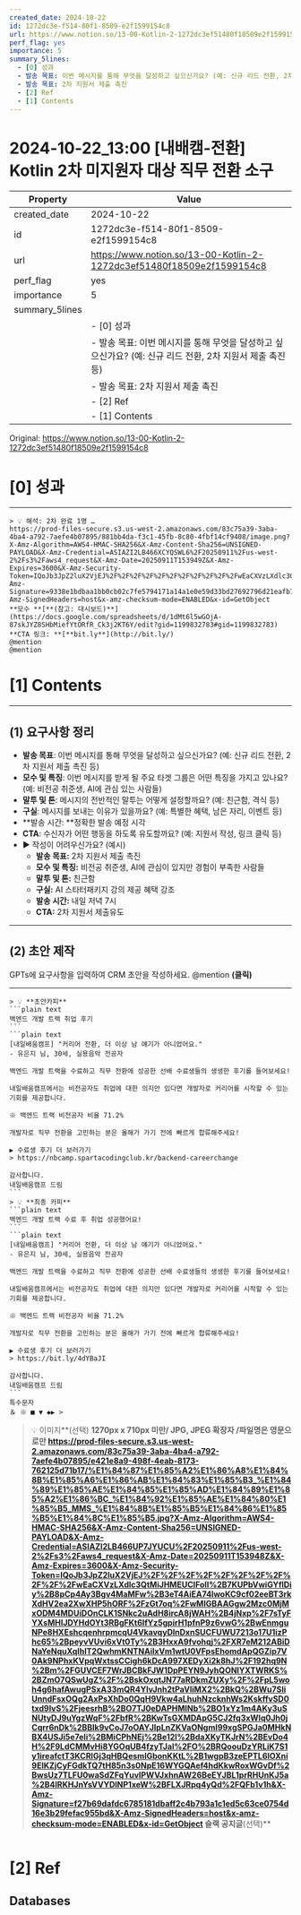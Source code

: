 ```yaml
---
created_date: 2024-10-22
id: 1272dc3e-f514-80f1-8509-e2f1599154c8
url: https://www.notion.so/13-00-Kotlin-2-1272dc3ef51480f18509e2f1599154c8
perf_flag: yes
importance: 5
summary_5lines:
  - [0] 성과
  - 발송 목표: 이번 메시지를 통해 무엇을 달성하고 싶으신가요? (예: 신규 리드 전환, 2차 지원서 제출 촉진 등)
  - 발송 목표: 2차 지원서 제출 촉진
  - [2] Ref
  - [1] Contents
---
```


# 2024-10-22_13:00 [내배캠-전환] Kotlin 2차 미지원자 대상 직무 전환 소구

| Property | Value |
| --- | --- |
| created_date | 2024-10-22 |
| id | 1272dc3e-f514-80f1-8509-e2f1599154c8 |
| url | https://www.notion.so/13-00-Kotlin-2-1272dc3ef51480f18509e2f1599154c8 |
| perf_flag | yes |
| importance | 5 |
| summary_5lines | |
|  | - [0] 성과 |
|  | - 발송 목표: 이번 메시지를 통해 무엇을 달성하고 싶으신가요? (예: 신규 리드 전환, 2차 지원서 제출 촉진 등) |
|  | - 발송 목표: 2차 지원서 제출 촉진 |
|  | - [2] Ref |
|  | - [1] Contents |

Original: https://www.notion.so/13-00-Kotlin-2-1272dc3ef51480f18509e2f1599154c8

# [0] 성과

---
    > 💡 해석: 2차 완료 1명 …
    https://prod-files-secure.s3.us-west-2.amazonaws.com/83c75a39-3aba-4ba4-a792-7aefe4b07895/881bb4da-f3c1-45fb-8c80-4fbf14cf9408/image.png?X-Amz-Algorithm=AWS4-HMAC-SHA256&X-Amz-Content-Sha256=UNSIGNED-PAYLOAD&X-Amz-Credential=ASIAZI2LB466XCYQSWL6%2F20250911%2Fus-west-2%2Fs3%2Faws4_request&X-Amz-Date=20250911T153949Z&X-Amz-Expires=3600&X-Amz-Security-Token=IQoJb3JpZ2luX2VjEJ%2F%2F%2F%2F%2F%2F%2F%2F%2F%2F%2FwEaCXVzLXdlc3QtMiJHMEUCIQDYVeCdctCwN%2FyS31TkD4Ff%2FHAC7jEjfhI20GvA2NtslAIgPFWnm1XfL2YKV2ekapyXJgWyZTcAirI3LgXwG7Xh5fQq%2FwMIGBAAGgw2Mzc0MjMxODM4MDUiDCfpHPytLc0IytsrSSrcA1B7PakWubyrDjMEUhDCeYKsWLgiDriVbBkej7PFTbwnKGQDLUowI%2BrZIB3Llg6ytGcGnQvdWzUyaepXF4nbIP3%2FwnjU92HkQh2zE%2FLIIyUP3OoNWplcWnPWfslEvh%2FJGnsPZqFal92mUsHMhld1nKZUb%2FuJ1M%2BCQbT918Y69yitRxTfEWzlMn1ea7fyib8u8E0uNF4xkcVSxzzNxaaP4KTpvkFK%2F%2FpQ0FwhG%2BbAoW%2BAcSdyRlqwqtD4xW61Lw9NSlwR8KzFD%2FXNGizagG%2Bcb9cCixtWKJUIHZhsKDqMfEY8Ou6rKdkrljTHtvTgAfbdcI5FECvdBFmFgSbftaTOJriTSqEX3e4yDWsyB06zrBAY54FnVWS%2FijfPlRTz8dtb%2B6IywNKDgNwM267yaxoiXzIf3SsCFYL5c4tLC3WLAdmL4px%2FH8ACtucZftKn72aUw%2FfQ6SG04ltO%2B1%2FjVmM79fcdfpUVxfiUjMGZHJnKqvT%2FR8chMRqx%2F9DCQTK4B2gr4JQt3YuR5%2FCeB1B7v35VeebLJwH93EIjE3qa8jyklxZBnSm%2BqQIcFnE%2FQgAHKWkTPCsTQERIvEKqNS0J%2FRM9phJbMR4U5lSOLI6dIzBnMO9l34bHvMoV566xjMOTML3Hi8YGOqUBcv8TXFSXVne%2BCh5h%2Fm5UNcEVTzT0piRhpn18aE7j0bdXoi9R1uAdp6bpHIhrYnGidu343yUXEReNai84rOfSFoo5GMDS1E2LVdsccp7jtDw6tfAVYxUXIqWXQhkKoLWp%2BhFUgbIWhUcREmpaZC3ros8O8k7t8AS5VP5FHO2iB1p7CKKgO0EAKie1mT5R2iuiPOG5t92WXH7kimCoCzPQrK4Pso5e&X-Amz-Signature=9338e1bdbaa1bb0cb02c7fe5794171a14a1e0e59d33bd27692796d21eafb746d&X-Amz-SignedHeaders=host&x-amz-checksum-mode=ENABLED&x-id=GetObject
    **모수 **[**(참고: 대시보드)**](https://docs.google.com/spreadsheets/d/1dMt6l5wGOjA-87skJYZ8SHbMiefYtORfR_Ck3j2KT6Y/edit?gid=1199832783#gid=1199832783)
    **CTA 링크: **[**bit.ly**](http://bit.ly/)
    @mention
    @mention

# [1] Contents

---

## **(1) 요구사항 정리**
- **발송 목표**: 이번 메시지를 통해 무엇을 달성하고 싶으신가요? (예: 신규 리드 전환, 2차 지원서 제출 촉진 등)
- **모수 및 특징**: 이번 메시지를 받게 될 주요 타겟 그룹은 어떤 특징을 가지고 있나요? (예: 비전공 취준생, AI에 관심 있는 사람들)
- **말투 및 톤**: 메시지의 전반적인 말투는 어떻게 설정할까요? (예: 친근함, 격식 등)
- **구실**: 메시지를 보내는 이유가 있을까요? (예: 특별한 혜택, 남은 자리, 이벤트 등)
- **발송 시간: **정확한 발송 예정 시각
- **CTA**: 수신자가 어떤 행동을 하도록 유도할까요? (예: 지원서 작성, 링크 클릭 등)
- ▶ 작성이 어려우신가요? (예시)
  - **발송 목표:** 2차 지원서 제출 촉진
  - **모수 및 특징:** 비전공 취준생, AI에 관심이 있지만 경험이 부족한 사람들
  - **말투 및 톤:** 친근함
  - **구실:** AI 스타터패키지 강의 제공 혜택 강조
  - **발송 시간:** 내일 저녁 7시
  - **CTA:** 2차 지원서 제출유도

---

## (2) 초안 제작
GPTs에 요구사항을 입력하여 CRM 초안을 작성하세요.
@mention **(클릭)**

---
    > 💡 **초안카피**
    ```plain text
    백엔드 개발 트랙 취업 후기
    ```
    ```plain text
    [내일배움캠프] "커리어 전환, 더 이상 남 얘기가 아니었어요." 
    - 유은지 님, 30세, 실용음악 전공자
    
    백엔드 개발 트랙을 수료하고 직무 전환에 성공한 선배 수료생들의 생생한 후기를 들어보세요!
    
    내일배움캠프에서는 비전공자도 취업에 대한 의지만 있다면 개발자로 커리어를 시작할 수 있는 기회를 제공합니다.
    
    ※ 백엔드 트랙 비전공자 비율 71.2%
    
    개발자로 직무 전환을 고민하는 분은 올해가 가기 전에 빠르게 합류해주세요!
    
    ▶ 수료생 후기 더 보러가기
    > https://nbcamp.spartacodingclub.kr/backend-careerchange
    
    감사합니다.
    내일배움캠프 드림
    ```
    > 💡 **최종 카피**
    ```plain text
    백엔드 개발 트랙 수료 후 취업 성공했어요!
    ```
    ```plain text
    [내일배움캠프] "커리어 전환, 더 이상 남 얘기가 아니었어요." 
    - 유은지 님, 30세, 실용음악 전공자
    
    백엔드 개발 트랙을 수료하고 직무 전환에 성공한 선배 수료생들의 생생한 후기를 들어보세요!
    
    내일배움캠프에서는 비전공자도 취업에 대한 의지만 있다면 개발자로 커리어를 시작할 수 있는 기회를 제공합니다.
    
    ※ 백엔드 트랙 비전공자 비율 71.2%
    
    개발자로 직무 전환을 고민하는 분은 올해가 가기 전에 빠르게 합류해주세요!
    
    ▶ 수료생 후기 더 보러가기
    > https://bit.ly/4dYBaJI
    
    감사합니다.
    내일배움캠프 드림
    ```
    특수문자
    ＆ ※ ■ ▼ ◆▶ >
> 💡 이미지**(선택)  **1270px x 710px 미만/ JPG, JPEG 확장자 /파일명은 영문으로만
https://prod-files-secure.s3.us-west-2.amazonaws.com/83c75a39-3aba-4ba4-a792-7aefe4b07895/e421e8a9-498f-4eab-8173-762125d71b17/%E1%84%87%E1%85%A2%E1%86%A8%E1%84%8B%E1%85%A6%E1%86%AB%E1%84%83%E1%85%B3_%E1%84%89%E1%85%AE%E1%84%85%E1%85%AD%E1%84%89%E1%85%A2%E1%86%BC_%E1%84%92%E1%85%AE%E1%84%80%E1%85%B5_MMS_%E1%84%8B%E1%85%B5%E1%84%86%E1%85%B5%E1%84%8C%E1%85%B5.jpg?X-Amz-Algorithm=AWS4-HMAC-SHA256&X-Amz-Content-Sha256=UNSIGNED-PAYLOAD&X-Amz-Credential=ASIAZI2LB466UP7JYUCU%2F20250911%2Fus-west-2%2Fs3%2Faws4_request&X-Amz-Date=20250911T153948Z&X-Amz-Expires=3600&X-Amz-Security-Token=IQoJb3JpZ2luX2VjEJ%2F%2F%2F%2F%2F%2F%2F%2F%2F%2F%2FwEaCXVzLXdlc3QtMiJHMEUCIFoII%2B7KUPbVwiGYflDiy%2B8pCp4Ay3Bgv4MaMFw%2B3eT4AiEA74lwoKC9cf02eeBT3rkXdHV2ea2XwXHP5hORF%2FzGt7oq%2FwMIGBAAGgw2Mzc0MjMxODM4MDUiDOnCLK1SNkc2uAdH8ircA8jWAH%2B4jNxp%2F7sTyFYXsMHIJDYHdOYt3RBgFKt6IfYz5gpirH1pfnP9z6vwG%2BwEnmguNPe8HXEshcqenhrpmcqU4VkavqyDlnDxnSUCFUWU7213o17U1izPhc65%2BpeyvVUvi6xVt0Ty%2B3HxxA9fvohqj%2FXR7eM212ABiDNaYeNquXqIhlT2QwhmKNTNAiIxVm1wtU0VFpsEhomdApQGZip7V0Ak9NPhxKVpqWxtssCCigh6kDcA997XEDyXi2k8hJ%2F192hq9N%2Bm%2FGUVCEF7WrJBCBkFJW1DpPEYN9JyhQONIYXTWRKS%2BZmO7QSwUgZ%2F%2BskOxqtJN77aRDkmZUXy%2F%2FpL5woh4g6hafAwugPSxA33mQR4YIvJnh2tPaVliMX2%2BkQ%2BWu7SIiUnndFsxOQg2AxPsXhDo0QqH9Vkw4aLhuhNzcknhWs2KskffvSD0txd9IvS%2FjeesrhB%2BO7TJ0eDAPHMINb%2BO1xYz1m4AKy3uSNUtyDJ9uYgzWqF%2FbfR%2BKwTsGXMDApG5CJ2fq3xWlq0Jh0jCqrr6nDk%2BBIk9vCoJ7oOAYJlpLnZKVaONgmI99xgSPGJa0MHkNBX4USJi5e7eIi%2BMiCPhNEj%2Be12I%2BdaXKyTKJrN%2BEvDo4H%2F9LdCMMvHi8YGOqUB4fzyTJal%2FO%2BRQoouDzYRLiK7S1y1ireafctT3KCRlGj3qHBQesmlGbonKKtL%2B1wgpB3zeEPTL6lOXni9ElKZjCyFGdkTQ7tH85n3s0NpE16WYGQAef4hdKkwRoxWGvDf%2BwsUz7TLFU0waSdZFqYuvIPWVJxhnAW26BeEYJBL1prRHUnKJ5a%2B4lRKHJnYsVVYDlNP1xeW%2BFLXJRpq4yQd%2FQFb1v1h&X-Amz-Signature=f27b69dafdc6785181dbaff2c4b793a1c1ed5c63ce0754d16e3b29fefac955bd&X-Amz-SignedHeaders=host&x-amz-checksum-mode=ENABLED&x-id=GetObject
슬랙 공지글**(선택)**
```plain text

```

# [2] Ref

## Databases
